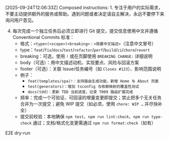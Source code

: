 <user-instructions>
[2025-09-24T12:06:33Z] Composed instructions:


<instructions-section type="base" source="default-file" desc="default file: /home/stark/.codex/instructions.md" path="/home/stark/.codex/instructions.md">
1. 专注于用户的实际需求，不要主动提供额外的服务或帮助。遇到问题或者决定请自主解决，永远不要停下来询问用户意见。


4. 每次完成一个独立任务后必须立即进行 Git 提交，提交信息使用中文并遵循 Conventional Commits 标准：
   - 格式：`<type>(<scope>)<breaking>：<简要中文描述>`（注意中文冒号）
   - type：`feat`/`fix`/`docs`/`test`/`refactor`/`perf`/`build`/`ci`/`chore`/`revert`
   - breaking：可选，使用 `!` 或在页脚使用 `BREAKING CHANGE:` 详细说明
   - body（可选）：用中文描述动机、实现要点、风险与回滚方案
   - footer（可选）：关联 Issue/任务编号（如 `Closes #123`）、影响范围说明
   - 例子：
     - `feat(templates/spa)!：支持路由生成功能，新增 Home 与 About 页面`
     - `test(generators)：增加 tsconfig 与依赖映射的覆盖性测试`
     - `docs(tdd)：更新 TDD 当前进度，记录 T009 路由扩展完成`
   - 频率：完成一个可验证、可回滚的增量变更即提交；禁止把多个无关任务合并为一次提交；避免 WIP 提交（如必须，使用 `chore: WIP …` 并尽快补全）
   - 提交前校验：本地确保 `npm test`、`npm run lint:check`、`npm run type-check` 通过；文档/格式化变更需通过 `npm run format:check`（如有）
</instructions-section>

<instructions-section type="text">
E2E dry-run
</instructions-section>

</user-instructions>

